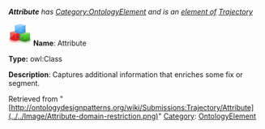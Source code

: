 ___Attribute__ has [Category:OntologyElement](../../Category/OntologyElement "Category:OntologyElement") and is an [element of](../../Property/ElementOf "Property:ElementOf") [Trajectory](../../Submissions/Trajectory "Submissions:Trajectory")_


  




[![Class](../../images/thumb/2/27/Class.gif/45px-Class.gif)](../../Image/Class.gif "Class")
__Name__: Attribute 


__Type:__ owl:Class 


__Description__: Captures additional information that enriches some fix or segment. 





Retrieved from "[http://ontologydesignpatterns.org/wiki/Submissions:Trajectory/Attribute](../../Image/Attribute-domain-restriction.png)"
 [Category](http://ontologydesignpatterns.org/wiki/Special:Categories "Special:Categories"): [OntologyElement](../../Category/OntologyElement "Category:OntologyElement")